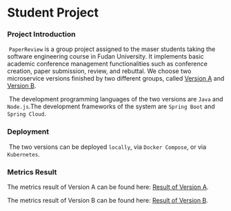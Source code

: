 # Student Project  

### Project Introduction

​	`PaperReview` is a group project assigned to the maser students taking the software engineering course in Fudan University. It implements basic academic conference management functionalities such as conference creation, paper submission, review, and rebuttal.  We choose two microservice versions finished by two different groups, called [Version A](https://github.com/FudanSELab/SEIP-ICSE2022-TraceAnalysis/tree/main/Version%20A) and [Version B](https://github.com/FudanSELab/SEIP-ICSE2022-TraceAnalysis/tree/main/Version%20B).

​	The development programming languages of the two versions are `Java` and `Node.js`.The development frameworks of the system are `Spring Boot` and `Spring Cloud`.

### Deployment

​	The two versions can be deployed `locally`, via `Docker Compose`, or via `Kubernetes`.

### Metrics Result

The metrics result of Version A can be found here: [Result of Version A](https://github.com/FudanSELab/SEIP-ICSE2022-TraceAnalysis/tree/main/Version%20A/metrics%20result).

The metrics result of Version B can be found here: [Result of Version B](https://github.com/FudanSELab/SEIP-ICSE2022-TraceAnalysis/tree/main/Version%20B/metrics%20result).

